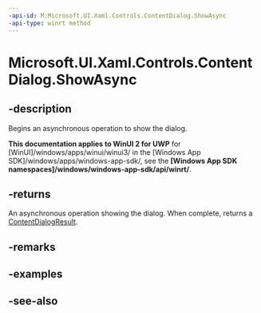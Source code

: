 ```yaml
---
-api-id: M:Microsoft.UI.Xaml.Controls.ContentDialog.ShowAsync
-api-type: winrt method
---
```


<!-- Method syntax
public Windows.Foundation.IAsyncOperation<Windows.UI.Xaml.Controls.ContentDialogResult> ShowAsync()
-->

# Microsoft.UI.Xaml.Controls.ContentDialog.ShowAsync

## -description
Begins an asynchronous operation to show the dialog.

**This documentation applies to WinUI 2 for UWP** for [WinUI]/windows/apps/winui/winui3/ in the [Windows App SDK]/windows/apps/windows-app-sdk/, see the **[Windows App SDK namespaces]/windows/windows-app-sdk/api/winrt/**.

## -returns
An asynchronous operation showing the dialog. When complete, returns a [ContentDialogResult](contentdialogresult.md).

## -remarks

## -examples

## -see-also
